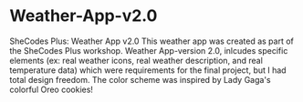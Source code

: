 # Weather-App-v2.0
SheCodes Plus: Weather App v2.0
This weather app was created as part of the SheCodes Plus workshop. Weather App-version 2.0, inlcudes specific elements (ex: real weather icons, real weather description, and real temperature data) which were requirements for the final project, but I had total design freedom. The color scheme was inspired by Lady Gaga's colorful Oreo cookies!
